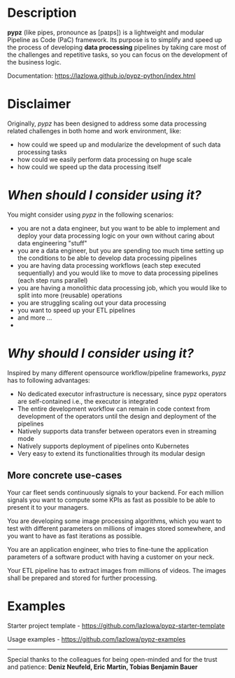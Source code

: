 # Description

**pypz** (like pipes, pronounce as [paɪps]) is a lightweight and modular Pipeline as Code (PaC) framework.
Its purpose is to simplify and speed up the process of developing **data processing** pipelines by taking 
care most of the challenges and repetitive tasks, so you can focus on the development of the business logic.

Documentation: https://lazlowa.github.io/pypz-python/index.html

# Disclaimer

Originally, *pypz* has been designed to address some data processing related challenges in
both home and work environment, like:
- how could we speed up and modularize the development of such data processing tasks
- how could we easily perform data processing on huge scale
- how could we speed up the data processing itself

# *When should I consider using it?*
You might consider using *pypz* in the following scenarios:
- you are not a data engineer, but you want to be able to implement and deploy
your data processing logic on your own without caring about data engineering "stuff"
- you are a data engineer, but you are spending too much time setting up the 
conditions to be able to develop data processing pipelines
- you are having data processing workflows (each step executed sequentially)
and you would like to move to data processing pipelines (each step runs parallel)
- you are having a monolithic data processing job, which you would like
to split into more (reusable) operations
- you are struggling scaling out your data processing
- you want to speed up your ETL pipelines
- and more ...
- 
# *Why should I consider using it?*

Inspired by many different opensource workflow/pipeline frameworks, *pypz* has to
following advantages:
- No dedicated executor infrastructure is necessary, since pypz operators are self-contained
i.e., the executor is integrated
- The entire development workflow can remain in code context from development of the operators
until the design and deployment of the pipelines 
- Natively supports data transfer between operators even in streaming mode
- Natively supports deployment of pipelines onto Kubernetes
- Very easy to extend its functionalities through its modular design

## More concrete use-cases

Your car fleet sends continuously signals to your backend. For each million
signals you want to compute some KPIs as fast as possible to be able to 
present it to your managers.

You are developing some image processing algorithms, which you want to test 
with different parameters on millions of images stored somewhere, and you
want to have as fast iterations as possible.

You are an application engineer, who tries to fine-tune the application
parameters of a software product with having a customer on your neck.

Your ETL pipeline has to extract images from millions of videos. The images
shall be prepared and stored for further processing.

# Examples

Starter project template - https://github.com/lazlowa/pypz-starter-template

Usage examples - https://github.com/lazlowa/pypz-examples

---

Special thanks to the colleagues for being open-minded and for the trust and patience: 
**Deniz Neufeld, Eric Martin, Tobias Benjamin Bauer**
